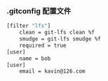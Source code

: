 ### .gitconfig 配置文件

```bash
[filter "lfs"]
	clean = git-lfs clean %f
	smudge = git-lfs smudge %f
	required = true
[user]
	name = bob
[user]
	email = kavin@126.com
```